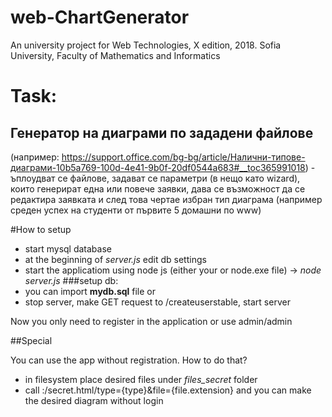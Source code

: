 # web-ChartGenerator
An university project for Web Technologies, X edition, 2018.
Sofia University, Faculty of Mathematics and Informatics

# Task:
## Генератор на диаграми по зададени файлове 
(например: https://support.office.com/bg-bg/article/Налични-типове-диаграми-10b5a769-100d-4e41-9b0f-20df0544a683#__toc365991018) - ъплоудват се файлове, задават се параметри (в нещо като wizard), които генерират една или повече заявки, дава се възможност да се редактира заявката и след това чертае избран тип диаграма (например среден успех на студенти от първите 5 домашни по www)

#How to setup
- start mysql database
- at the beginning of *server.js* edit db settings
- start the applicatiom using node js (either your or node.exe file) -> *node server.js*
###setup db:
- you can import **mydb.sql** file or 
- stop server, make GET request to /createuserstable, start server

Now you only need to register in the application or use admin/admin

##Special

You can use the app without registration. How to do that?
- in filesystem place desired files under *files_secret* folder
- call <host>:<post>/secret.html/type={type}&file={file.extension}
and you can make the desired diagram without login